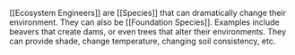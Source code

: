 [[Ecosystem Engineers]] are [[Species]] that can dramatically change their environment. They can also be [[Foundation Species]]. Examples include beavers that create dams, or even trees that alter their environments. They can provide shade, change temperature, changing soil consistency, etc.